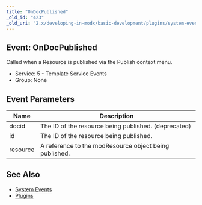 ```yaml
---
title: "OnDocPublished"
_old_id: "423"
_old_uri: "2.x/developing-in-modx/basic-development/plugins/system-events/ondocpublished"
---
```


## Event: OnDocPublished

Called when a Resource is published via the Publish context menu.

- Service: 5 - Template Service Events
- Group: None

## Event Parameters

| Name     | Description                                            |
| -------- | ------------------------------------------------------ |
| docid    | The ID of the resource being published. (deprecated)   |
| id       | The ID of the resource being published.                |
| resource | A reference to the modResource object being published. |

## See Also

- [System Events](extending-modx/plugins/system-events "System Events")
- [Plugins](extending-modx/plugins "Plugins")
